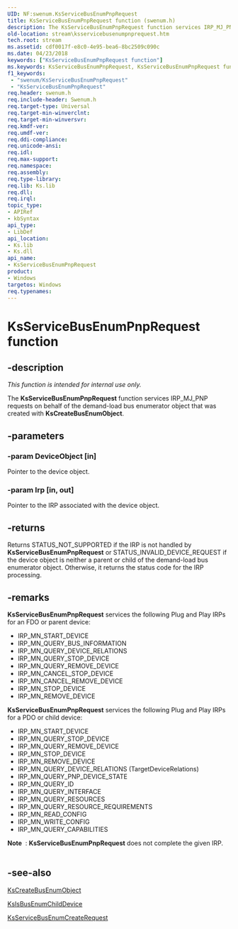 ```yaml
---
UID: NF:swenum.KsServiceBusEnumPnpRequest
title: KsServiceBusEnumPnpRequest function (swenum.h)
description: The KsServiceBusEnumPnpRequest function services IRP_MJ_PNP requests on behalf of the demand-load bus enumerator object that was created with KsCreateBusEnumObject.
old-location: stream\ksservicebusenumpnprequest.htm
tech.root: stream
ms.assetid: cdf0017f-e8c0-4e95-bea6-8bc2509c090c
ms.date: 04/23/2018
keywords: ["KsServiceBusEnumPnpRequest function"]
ms.keywords: KsServiceBusEnumPnpRequest, KsServiceBusEnumPnpRequest function [Streaming Media Devices], ksfunc_eb0bfe3e-a401-4941-8b68-a9de970c2b1e.xml, stream.ksservicebusenumpnprequest, swenum/KsServiceBusEnumPnpRequest
f1_keywords:
 - "swenum/KsServiceBusEnumPnpRequest"
 - "KsServiceBusEnumPnpRequest"
req.header: swenum.h
req.include-header: Swenum.h
req.target-type: Universal
req.target-min-winverclnt: 
req.target-min-winversvr: 
req.kmdf-ver: 
req.umdf-ver: 
req.ddi-compliance: 
req.unicode-ansi: 
req.idl: 
req.max-support: 
req.namespace: 
req.assembly: 
req.type-library: 
req.lib: Ks.lib
req.dll: 
req.irql: 
topic_type:
- APIRef
- kbSyntax
api_type:
- LibDef
api_location:
- Ks.lib
- Ks.dll
api_name:
- KsServiceBusEnumPnpRequest
product:
- Windows
targetos: Windows
req.typenames: 
---
```


# KsServiceBusEnumPnpRequest function


## -description


<i>This function is intended for internal use only.</i>

The <b>KsServiceBusEnumPnpRequest</b> function services IRP_MJ_PNP requests on behalf of the demand-load bus enumerator object that was created with <b>KsCreateBusEnumObject</b>. 


## -parameters




### -param DeviceObject [in]

Pointer to the device object.


### -param Irp [in, out]

Pointer to the IRP associated with the device object.


## -returns



Returns STATUS_NOT_SUPPORTED if the IRP is not handled by <b>KsServiceBusEnumPnpRequest</b> or STATUS_INVALID_DEVICE_REQUEST if the device object is neither a parent or child of the demand-load bus enumerator object. Otherwise, it returns the status code for the IRP processing.




## -remarks



<b>KsServiceBusEnumPnpRequest</b> services the following Plug and Play IRPs for an FDO or parent device:

<ul>
<li>
IRP_MN_START_DEVICE

</li>
<li>
IRP_MN_QUERY_BUS_INFORMATION

</li>
<li>
IRP_MN_QUERY_DEVICE_RELATIONS

</li>
<li>
IRP_MN_QUERY_STOP_DEVICE

</li>
<li>
IRP_MN_QUERY_REMOVE_DEVICE

</li>
<li>
IRP_MN_CANCEL_STOP_DEVICE

</li>
<li>
IRP_MN_CANCEL_REMOVE_DEVICE

</li>
<li>
IRP_MN_STOP_DEVICE

</li>
<li>
IRP_MN_REMOVE_DEVICE

</li>
</ul>
<b>KsServiceBusEnumPnpRequest</b> services the following Plug and Play IRPs for a PDO or child device:

<ul>
<li>
IRP_MN_START_DEVICE

</li>
<li>
IRP_MN_QUERY_STOP_DEVICE

</li>
<li>
IRP_MN_QUERY_REMOVE_DEVICE

</li>
<li>
IRP_MN_STOP_DEVICE

</li>
<li>
IRP_MN_REMOVE_DEVICE

</li>
<li>
IRP_MN_QUERY_DEVICE_RELATIONS (TargetDeviceRelations)

</li>
<li>
IRP_MN_QUERY_PNP_DEVICE_STATE

</li>
<li>
IRP_MN_QUERY_ID

</li>
<li>
IRP_MN_QUERY_INTERFACE

</li>
<li>
IRP_MN_QUERY_RESOURCES

</li>
<li>
IRP_MN_QUERY_RESOURCE_REQUIREMENTS

</li>
<li>
IRP_MN_READ_CONFIG

</li>
<li>
IRP_MN_WRITE_CONFIG

</li>
<li>
IRP_MN_QUERY_CAPABILITIES

</li>
</ul>
<div class="alert"><b>Note</b>  : <b>KsServiceBusEnumPnpRequest</b> does not complete the given IRP.</div>
<div> </div>



## -see-also




<a href="https://docs.microsoft.com/windows-hardware/drivers/ddi/swenum/nf-swenum-kscreatebusenumobject">KsCreateBusEnumObject</a>



<a href="https://docs.microsoft.com/windows-hardware/drivers/ddi/swenum/nf-swenum-ksisbusenumchilddevice">KsIsBusEnumChildDevice</a>



<a href="https://docs.microsoft.com/windows-hardware/drivers/ddi/swenum/nf-swenum-ksservicebusenumcreaterequest">KsServiceBusEnumCreateRequest</a>
 

 

